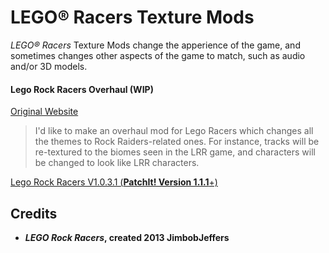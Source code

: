 LEGO:registered: Racers Texture Mods
====================================

_LEGO® Racers_ Texture Mods change the apperience of the game, and sometimes changes other aspects of the game to match, such as audio and/or 3D models.

#### Lego Rock Racers Overhaul (WIP) ####

[Original Website](http://www.rockraidersunited.org/topic/4289-lego-rock-racers-overhaul-wip/)

> I'd like to make an overhaul mod for Lego Racers which changes all the themes to Rock Raiders-related ones. 
  For instance, tracks will be re-textured to the biomes seen in the LRR game, and characters will be changed to look like LRR characters.
  
<a href="https://github.com/le717/ShareIt/raw/master/Texture/Rock_Racers_1.0.3.1.zip">Lego Rock Racers V1.0.3.1 (<strong>PatchIt! Version 1.1.1</strong>+)</a>

Credits
-------

* ***LEGO Rock Racers*, created 2013 JimbobJeffers**
